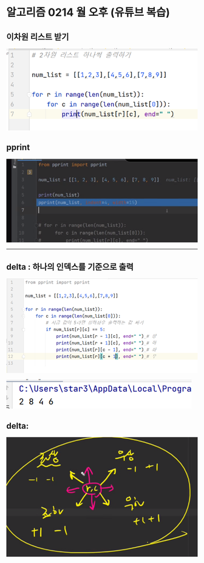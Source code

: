 # 알고리즘 0214 월 오후 (유튜브 복습)

## 이차원 리스트 받기

![image-20220214124903965](0210%20%EB%AA%A9%20%EC%98%A4%EC%A0%84%20(0209%20%EB%B3%B5%EC%8A%B5%20%EB%B0%8F%20%EB%AC%B8%EC%A0%9C%ED%92%80%EC%9D%B4)%20-%20%EB%B3%B5%EC%82%AC%EB%B3%B8.assets/image-20220214124903965.png)







## pprint

![image-20220214124244013](0210%20%EB%AA%A9%20%EC%98%A4%EC%A0%84%20(0209%20%EB%B3%B5%EC%8A%B5%20%EB%B0%8F%20%EB%AC%B8%EC%A0%9C%ED%92%80%EC%9D%B4)%20-%20%EB%B3%B5%EC%82%AC%EB%B3%B8.assets/image-20220214124244013.png)

---





## delta : 하나의 인덱스를 기준으로 출력

![image-20220214124745895](0210%20%EB%AA%A9%20%EC%98%A4%EC%A0%84%20(0209%20%EB%B3%B5%EC%8A%B5%20%EB%B0%8F%20%EB%AC%B8%EC%A0%9C%ED%92%80%EC%9D%B4)%20-%20%EB%B3%B5%EC%82%AC%EB%B3%B8.assets/image-20220214124745895.png)

![image-20220214124803989](0210%20%EB%AA%A9%20%EC%98%A4%EC%A0%84%20(0209%20%EB%B3%B5%EC%8A%B5%20%EB%B0%8F%20%EB%AC%B8%EC%A0%9C%ED%92%80%EC%9D%B4)%20-%20%EB%B3%B5%EC%82%AC%EB%B3%B8.assets/image-20220214124803989.png)





## delta:

![image-20220214125021713](0210%20%EB%AA%A9%20%EC%98%A4%EC%A0%84%20(0209%20%EB%B3%B5%EC%8A%B5%20%EB%B0%8F%20%EB%AC%B8%EC%A0%9C%ED%92%80%EC%9D%B4)%20-%20%EB%B3%B5%EC%82%AC%EB%B3%B8.assets/image-20220214125021713.png)